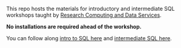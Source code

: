 This repo hosts the materials for introductory and intermediate SQL workshops taught by [Research Computing and Data Services](https://www.it.northwestern.edu/departments/it-services-support/research/).

**No installations are required ahead of the workshop.**

You can follow along [intro to SQL here](https://nuitrcs.github.io/SQL_workshops/intro_sql.html) and [intermediate SQL here](https://nuitrcs.github.io/SQL_workshops/intermediate_sql.html).
